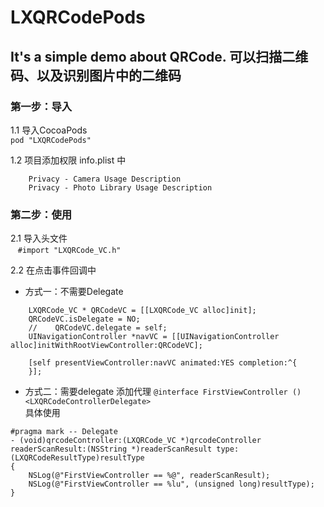 # LXQRCodePods
## It's a simple demo about QRCode. 可以扫描二维码、以及识别图片中的二维码



### 第一步：导入<br>
1.1 导入CocoaPods<br>
    ```pod "LXQRCodePods"```<br>

1.2 项目添加权限 info.plist 中<br>
```
    Privacy - Camera Usage Description
    Privacy - Photo Library Usage Description
```

### 第二步：使用<br>
2.1 导入头文件<br>
    ```#import "LXQRCode_VC.h"```<br>
    
2.2 在点击事件回调中 
* 方式一：不需要Delegate
```
    LXQRCode_VC * QRCodeVC = [[LXQRCode_VC alloc]init];
    QRCodeVC.isDelegate = NO;
    //    QRCodeVC.delegate = self;
    UINavigationController *navVC = [[UINavigationController alloc]initWithRootViewController:QRCodeVC];
    
    [self presentViewController:navVC animated:YES completion:^{
    }];
```
* 方式二：需要delegate
添加代理
```@interface FirstViewController ()<LXQRCodeControllerDelegate>```<br>
具体使用
```
#pragma mark -- Delegate
- (void)qrcodeController:(LXQRCode_VC *)qrcodeController readerScanResult:(NSString *)readerScanResult type:(LXQRCodeResultType)resultType
{
    NSLog(@"FirstViewController == %@", readerScanResult);
    NSLog(@"FirstViewController == %lu", (unsigned long)resultType);
}
```


